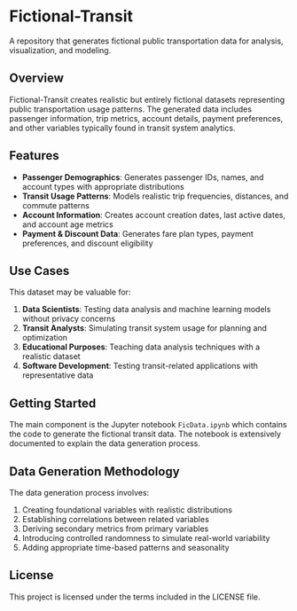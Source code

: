 # Fictional-Transit

A repository that generates fictional public transportation data for analysis, visualization, and modeling.

## Overview

Fictional-Transit creates realistic but entirely fictional datasets representing public transportation usage patterns. The generated data includes passenger information, trip metrics, account details, payment preferences, and other variables typically found in transit system analytics.

## Features

- **Passenger Demographics**: Generates passenger IDs, names, and account types with appropriate distributions
- **Transit Usage Patterns**: Models realistic trip frequencies, distances, and commute patterns
- **Account Information**: Creates account creation dates, last active dates, and account age metrics
- **Payment & Discount Data**: Generates fare plan types, payment preferences, and discount eligibility

## Use Cases

This dataset may be valuable for:

1. **Data Scientists**: Testing data analysis and machine learning models without privacy concerns
2. **Transit Analysts**: Simulating transit system usage for planning and optimization
3. **Educational Purposes**: Teaching data analysis techniques with a realistic dataset
4. **Software Development**: Testing transit-related applications with representative data

## Getting Started

The main component is the Jupyter notebook `FicData.ipynb` which contains the code to generate the fictional transit data. The notebook is extensively documented to explain the data generation process.

## Data Generation Methodology

The data generation process involves:

1. Creating foundational variables with realistic distributions
2. Establishing correlations between related variables
3. Deriving secondary metrics from primary variables
4. Introducing controlled randomness to simulate real-world variability
5. Adding appropriate time-based patterns and seasonality

## License

This project is licensed under the terms included in the LICENSE file.
